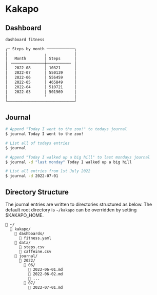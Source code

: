 # Kakapo

## Dashboard

```bash
dashboard fitness

┌─ Steps by month ────────────┐
│                ╷            │
│   Month        │ Steps      │
│ ╶──────────────┼──────────╴ │
│   2022-08      │ 10321      │
│   2022-07      │ 550139     │
│   2022-06      │ 556459     │
│   2022-05      │ 465849     │
│   2022-04      │ 510721     │
│   2022-03      │ 501969     │
│                ╵            │
└─────────────────────────────┘
```

## Journal

```bash
# Append "Today I went to the zoo!" to todays journal
$ journal Today I went to the zoo!

# List all of todays entries 
$ journal

# Append "Today I walked up a big hill" to last mondays journal
$ journal -d "last monday" Today I walked up a big hill

# List all entries from 1st July 2022
$ journal -d 2022-07-01
```

## Directory Structure

The journal entries are written to directories structured as below. The default root directory is `~/kakapo` can be overridden by setting $KAKAPO_HOME.

```
📁 ~/
  📁 kakapo/
    📁 dashboards/
      📔 fitness.yaml
    📁 data/
      📔 steps.csv
      📔 caffeine.csv
    📁 journal/
      📁 2022/
        📁 06/
          📔 2022-06-01.md
          📔 2022-06-02.md
          📔 ...
        📁 07/
          📔 2022-07-01.md
```